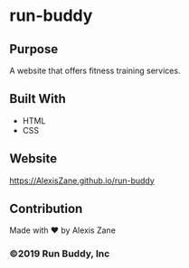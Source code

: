 # run-buddy

## Purpose
A website that offers fitness training services.

## Built With
* HTML
* CSS

## Website
https://AlexisZane.github.io/run-buddy

## Contribution
Made with ❤️ by Alexis Zane

### ©️2019 Run Buddy, Inc 
